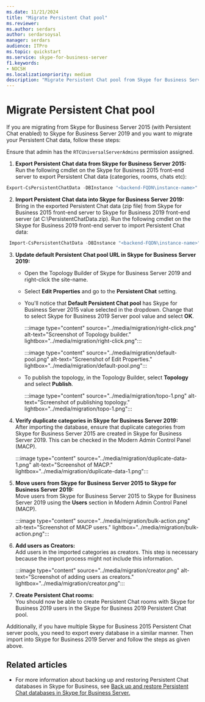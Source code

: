 ```yaml
---
ms.date: 11/21/2024
title: "Migrate Persistent Chat pool"
ms.reviewer: 
ms.author: serdars
author: serdarsoysal
manager: serdars
audience: ITPro
ms.topic: quickstart
ms.service: skype-for-business-server
f1.keywords:
- NOCSH
ms.localizationpriority: medium
description: "Migrate Persistent Chat pool from Skype for Business Server 2015 to Skype for Business Server 2019."
---
```


# Migrate Persistent Chat pool

If you are migrating from Skype for Business Server 2015 (with Persistent Chat enabled) to Skype for Business Server 2019 and you want to migrate your Persistent Chat data, follow these steps:  

Ensure that admin has the `RTCUniversalServerAdmins` permission assigned.

1. **Export Persistent Chat data from Skype for Business Server 2015:**<br> 
Run the following cmdlet on the Skype for Business 2015 front-end server to export Persistent Chat data (categories, rooms, chats etc):

```powershell
Export-CsPersistentChatData -DBInstance "<backend-FQDN\instance-name>" -FileName "C:\PersistentChatData.zip"
```
2. **Import Persistent Chat data into Skype for Business Server 2019:**<br> 
Bring in the exported Persistent Chat data (zip file) from Skype for Business 2015 front-end server to Skype for Business 2019 front-end server (at C:\PersistentChatData.zip). Run the following cmdlet on the Skype for Business 2019 front-end server to import Persistent Chat data:

```powershell
 Import-CsPersistentChatData -DBInstance "<backend-FQDN\instance-name>" -FileName "C:\PersistentChatData.zip"
```

3. **Update default Persistent Chat pool URL in Skype for Business Server 2019:** 
    - Open the Topology Builder of Skype for Business Server 2019 and right-click the site-name. 
    - Select **Edit Properties** and go to the **Persistent Chat** setting. 
    - You'll notice that **Default Persistent Chat pool** has Skype for Business Server 2015 value selected in the dropdown. Change that to select Skype for Business 2019 Server pool value and select **OK**. 
    
        :::image type="content" source="../media/migration/right-click.png" alt-text="Screenshot of Topology builder." lightbox="../media/migration/right-click.png":::

        :::image type="content" source="../media/migration/default-pool.png" alt-text="Screenshot of Edit Properties." lightbox="../media/migration/default-pool.png":::

    - To publish the topology, in the Topology Builder, select **Topology** and select **Publish**. 
       
        :::image type="content" source="../media/migration/topo-1.png" alt-text="Screenshot of publishing topology." lightbox="../media/migration/topo-1.png":::  
    

4. **Verify duplicate categories in Skype for Business Server 2019:**<br> 
After importing the database, ensure that duplicate categories from Skype for Business Server 2015 are created in Skype for Business Server 2019. This can be checked in the Modern Admin Control Panel (MACP). 

    :::image type="content" source="../media/migration/duplicate-data-1.png" alt-text="Screenshot of MACP." lightbox="../media/migration/duplicate-data-1.png":::

5. **Move users from Skype for Business Server 2015 to Skype for Business Server 2019:** <br> 
Move users from Skype for Business Server 2015 to Skype for Business Server 2019 using the **Users** section in Modern Admin Control Panel (MACP). 

    :::image type="content" source="../media/migration/bulk-action.png" alt-text="Screenshot of MACP users." lightbox="../media/migration/bulk-action.png":::

6. **Add users as Creators:**<br> 
Add users in the imported categories as creators. This step is necessary because the import process might not include this information.

    :::image type="content" source="../media/migration/creator.png" alt-text="Screenshot of adding users as creators." lightbox="../media/migration/creator.png":::

7. **Create Persistent Chat rooms:**<br> 
You should now be able to create Persistent Chat rooms with Skype for Business 2019 users in the Skype for Business 2019 Persistent Chat pool.

Additionally, if you have multiple Skype for Business 2015 Persistent Chat server pools, you need to export every database in a similar manner. Then import into Skype for Business 2019 Server and follow the steps as given above.

## Related articles

- For more information about backing up and restoring Persistent Chat databases in Skype for Business, see [Back up and restore Persistent Chat databases in Skype for Business Server.](../../SfbServer/manage/persistent-chat/back-up-and-restore-databases.md)    
